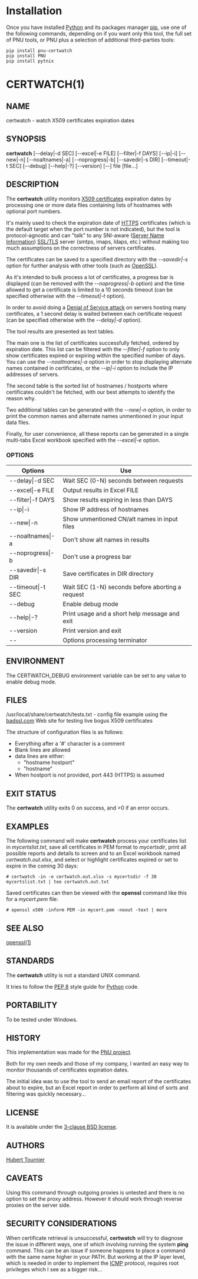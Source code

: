 # Installation
Once you have installed [Python](https://www.python.org/downloads/) and its packages manager [pip](https://pip.pypa.io/en/stable/installation/),
use one of the following commands, depending on if you want only this tool, the full set of PNU tools, or PNU plus a selection of additional third-parties tools:

```
pip install pnu-certwatch
pip install PNU
pip install pytnix
```

# CERTWATCH(1)

## NAME
certwatch - watch X509 certificates expiration dates

## SYNOPSIS
**certwatch**
\[--delay|-d SEC\]
\[--excel|-e FILE\]
\[--filter|-f DAYS\]
\[--ip|-i\]
\[--new|-n\]
\[--noaltnames|-a\]
\[--noprogress|-b\]
\[--savedir|-s DIR\]
\[--timeout|-t SEC\]
\[--debug\]
\[--help|-?\]
\[--version\]
\[--\]
file [file...]

## DESCRIPTION
The **certwatch** utility monitors [X509 certificates](https://en.wikipedia.org/wiki/X.509) expiration dates
by processing one or more data files containing lists of hostnames with optional port numbers.

It's mainly used to check the expiration date of [HTTPS](https://en.wikipedia.org/wiki/HTTPS) certificates (which is the default target when the port number is not indicated),
but the tool is protocol-agnostic and can "talk" to any SNI-aware ([Server Name Information](https://en.wikipedia.org/wiki/Server_Name_Indication)) [SSL/TLS](https://en.wikipedia.org/wiki/Transport_Layer_Security) server (smtps, imaps, ldaps, etc.)
without making too much assumptions on the correctness of servers certificates.

The certificates can be saved to a specified directory with the *--savedir|-s* option for further analysis with other tools (such as [OpenSSL](https://www.openssl.org/)).

As it's intended to bulk process a lot of certificates, a progress bar is displayed (can be removed with the *--noprogress|-b* option)
and the time allowed to get a certificate is limited to a 10 seconds timeout (can be specified otherwise with the *--timeout|-t* option).

In order to avoid doing a [Denial of Service attack](https://en.wikipedia.org/wiki/Denial-of-service_attack) on servers hosting many certificates, a 1 second delay is waited between each certificate request 
(can be specified otherwise with the *--delay|-d* option).

The tool results are presented as text tables.

The main one is the list of certificates successfully fetched, ordered by expiration date.
This list can be filtered with the *--filter|-f* option to only show certificates expired or expiring within the specified number of days.
You can use the *--noaltnames|-a* option in order to stop displaying alternate names contained in certificates,
or the *--ip|-i* option to include the IP addresses of servers.

The second table is the sorted list of hostnames / hostports where certificates couldn't be fetched,
with our best attempts to identify the reason why.

Two additional tables can be generated with the *--new|-n* option, in order to print the common names and alternate names
unmentioned in your input data files.

Finally, for user convenience, all these reports can be generated in a single multi-tabs Excel workbook specified with the *--excel|-e* option.

### OPTIONS
Options | Use
------- | ---
--delay\|-d SEC|Wait SEC (0-N) seconds between requests
--excel\|-e FILE|Output results in Excel FILE
--filter\|-f DAYS|Show results expiring in less than DAYS
--ip\|-i|Show IP address of hostnames
--new\|-n|Show unmentioned CN/alt names in input files
--noaltnames\|-a|Don't show alt names in results
--noprogress\|-b|Don't use a progress bar
--savedir\|-s DIR|Save certificates in DIR directory
--timeout\|-t SEC|Wait SEC (1-N) seconds before aborting a request
--debug|Enable debug mode
--help\|-?|Print usage and a short help message and exit
--version|Print version and exit
--|Options processing terminator

## ENVIRONMENT
The CERTWATCH_DEBUG environment variable can be set to any value to enable debug mode.

## FILES
/usr/local/share/certwatch/tests.txt - config file example using the [badssl.com](https://badssl.com) Web site for testing live bogus X509 certificates

The structure of configuration files is as follows:
* Everything after a '#' character is a comment
* Blank lines are allowed
* data lines are either:
  * "hostname hostport"
  * "hostname"
* When hostport is not provided, port 443 (HTTPS) is assumed

## EXIT STATUS
The **certwatch** utility exits 0 on success, and >0 if an error occurs.

## EXAMPLES
The following command will make **certwatch** process your certificates list in *mycertslist.txt*,
save all certificates in PEM format to *mycertsdir*, print all possible reports and details to screen
and to an Excel workbook named *certwatch.out.xlsx*, and select or highlight certificates
expired or set to expire in the coming 30 days:
```Shell
# certwatch -in -e certwatch.out.xlsx -s mycertsdir -f 30 mycertslist.txt | tee certwatch.out.txt
```

Saved certificates can then be viewed with the **openssl** command like this for a *mycert.pem* file:
```Shell
# openssl x509 -inform PEM -in mycert.pem -noout -text | more
```

## SEE ALSO
[openssl(1)](https://www.openssl.org/docs/manmaster/man1/openssl.html)

## STANDARDS
The **certwatch** utility is not a standard UNIX command.

It tries to follow the [PEP 8](https://www.python.org/dev/peps/pep-0008/) style guide for [Python](https://www.python.org/) code.

## PORTABILITY
To be tested under Windows.

## HISTORY
This implementation was made for the [PNU project](https://github.com/HubTou/PNU).

Both for my own needs and those of my company, I wanted an easy way to monitor thousands of certificates expiration dates.

The initial idea was to use the tool to send an email report of the certificates about to expire, but an Excel report in order to perform all kind of sorts and filtering was quickly necessary...

## LICENSE
It is available under the [3-clause BSD license](https://opensource.org/licenses/BSD-3-Clause).

## AUTHORS
[Hubert Tournier](https://github.com/HubTou)

## CAVEATS
Using this command through outgoing proxies is untested and there is no option to set the proxy address.
However it should work through reverse proxies on the server side.

## SECURITY CONSIDERATIONS
When certificate retrieval is unsuccessful, **certwatch** will try to diagnose the issue in different ways, one of which involving
running the system **ping** command. This can be an issue if someone happens to place a command with the same name higher in your PATH.
But working at the IP layer level, which is needed in order to implement the [ICMP](https://en.wikipedia.org/wiki/Internet_Control_Message_Protocol) protocol, requires root privileges which I see as a bigger risk...
